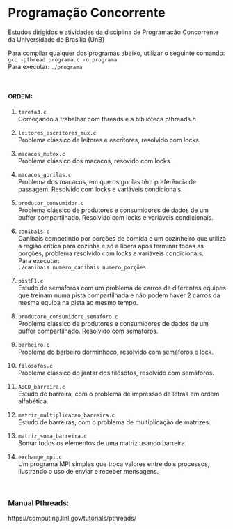 # Programação Concorrente

Estudos dirigidos e atividades da disciplina de Programação Concorrente da Universidade de Brasília (UnB)

Para compilar qualquer dos programas abaixo, utilizar o seguinte comando: <br>
```gcc -pthread programa.c -o programa``` <br>
Para executar: ```./programa```

<br>

#### ORDEM:

1. ```tarefa3.c``` <br>
Começando a trabalhar com threads e a biblioteca pthreads.h

2. ```leitores_escritores_mux.c``` <br>
Problema clássico de leitores e escritores, resolvido com locks.

3. ```macacos_mutex.c``` <br>
Problema clássico dos macacos, resovido com locks.

4. ```macacos_gorilas.c``` <br>
Problema dos macacos, em que os gorilas têm preferência de passagem. Resolvido com locks e variáveis condicionais.

5. ```produtor_consumidor.c``` <br>
Problema clássico de produtores e consumidores de dados de um buffer compartilhado. Resolvido com locks e variáveis condicionais.

6. ```canibais.c``` <br>
Canibais competindo por porções de comida e um cozinheiro que utiliza a região crítica para cozinha e só a libera após terminar todas as porções, problema resolvido com locks e variáveis condicionais. <br>
Para executar: <br>
```./canibais numero_canibais numero_porções```

7. ```pistF1.c``` <br>
Estudo de semáforos com um problema de carros de diferentes equipes que treinam numa pista compartilhada e não podem haver 2 carros da mesma equipa na pista ao mesmo tempo.

8. ```produtore_consumidore_semaforo.c``` <br>
Problema clássico de produtores e consumidores de dados de um buffer compartilhado. Resolvido com semáforos.

9. ```barbeiro.c``` <br>
Problema do barbeiro dorminhoco, resolvido com semáforos e lock.

10. ```filosofos.c``` <br>
Problema clássico do jantar dos filósofos, resolvido com semáforos.

11. ```ABCD_barreira.c``` <br>
Estudo de barreira, com o problema de impressão de letras em ordem alfabética.

12. ```matriz_multiplicacao_barreira.c``` <br>
Estudo de barreiras, com o problema de multiplicação de matrizes.

13. ```matriz_soma_barreira.c``` <br>
Somar todos os elementos de uma matriz usando barreira.

14. ```exchange_mpi.c``` <br>
Um programa MPI simples que troca valores entre dois processos, ilustrando o uso de enviar e receber mensagens.

<br>

### Manual Pthreads: 
<link>https://computing.llnl.gov/tutorials/pthreads/</link>